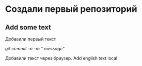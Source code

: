 # Создали первый репозиторий
##  Add some text
Добавили первый текст

*git commit -a -m " message"*

Добавили текст через браузер. Add english text local

